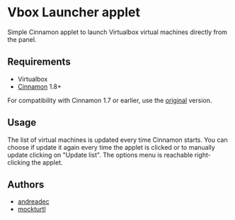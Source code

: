 Vbox Launcher applet
====================

Simple Cinnamon applet to launch Virtualbox virtual machines directly from the panel.


Requirements
------------

- Virtualbox
- [Cinnamon](https://github.com/linuxmint/Cinnamon) 1.8+

For compatibility with Cinnamon 1.7 or earlier, use the [original](https://github.com/andreadec/cinnamon-applet-vbox-launcher) version.


Usage
-----

The list of virtual machines is updated every time Cinnamon starts. You can choose if update it again every time the applet is clicked or to manually update  clicking on "Update list". The options menu is reachable right-clicking the applet.

Authors
-------

* [andreadec](https://github.com/andreadec)
* [mockturtl](https://github.com/mockturtl)
